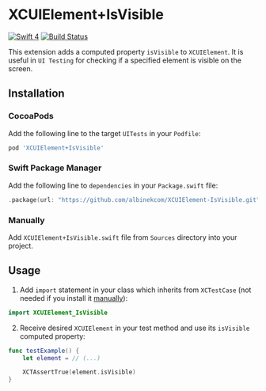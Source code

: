 # XCUIElement+IsVisible

[![Swift 4](https://img.shields.io/badge/Swift-4-orange.svg)](https://swift.org)
[![Build Status](https://travis-ci.com/albinekcom/XCUIElement-IsVisible.svg?branch=master)](https://travis-ci.com/albinekcom/XCUIElement-IsVisible)

This extension adds a computed property `isVisible` to `XCUIElement`. It is useful in `UI Testing` for checking if a specified element is visible on the screen.


## Installation


### CocoaPods

Add the following line to the target `UITests` in your `Podfile`:

``` Ruby
pod 'XCUIElement+IsVisible'
```

### Swift Package Manager

Add the following line to `dependencies` in your `Package.swift` file:

``` Swift
.package(url: "https://github.com/albinekcom/XCUIElement-IsVisible.git", from: "0.0.1")
```

### Manually

Add `XCUIElement+IsVisible.swift` file from `Sources` directory into your project.


## Usage
1. Add `import` statement in your class which inherits from `XCTestCase` (not needed if you install it [manually](#manually)):
  ``` Swift
  import XCUIElement_IsVisible
  ```
2. Receive desired `XCUIElement` in your test method and use its `isVisible` computed property:
  ``` Swift
  func testExample() {
      let element = // (...)

      XCTAssertTrue(element.isVisible)
  }
  ```
